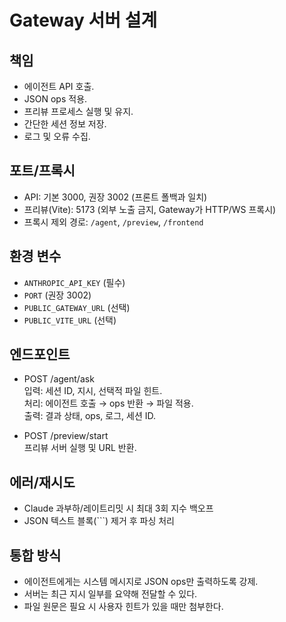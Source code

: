 # Gateway 서버 설계

## 책임
- 에이전트 API 호출.  
- JSON ops 적용.  
- 프리뷰 프로세스 실행 및 유지.  
- 간단한 세션 정보 저장.  
- 로그 및 오류 수집.  

## 포트/프록시
- API: 기본 3000, 권장 3002 (프론트 폴백과 일치)
- 프리뷰(Vite): 5173 (외부 노출 금지, Gateway가 HTTP/WS 프록시)
- 프록시 제외 경로: `/agent`, `/preview`, `/frontend`

## 환경 변수
- `ANTHROPIC_API_KEY` (필수)
- `PORT` (권장 3002)
- `PUBLIC_GATEWAY_URL` (선택)
- `PUBLIC_VITE_URL` (선택)

## 엔드포인트
- POST /agent/ask  
  입력: 세션 ID, 지시, 선택적 파일 힌트.  
  처리: 에이전트 호출 → ops 반환 → 파일 적용.  
  출력: 결과 상태, ops, 로그, 세션 ID.  

- POST /preview/start  
  프리뷰 서버 실행 및 URL 반환.  

## 에러/재시도
- Claude 과부하/레이트리밋 시 최대 3회 지수 백오프
- JSON 텍스트 블록(```) 제거 후 파싱 처리

## 통합 방식
- 에이전트에게는 시스템 메시지로 JSON ops만 출력하도록 강제.  
- 서버는 최근 지시 일부를 요약해 전달할 수 있다.  
- 파일 원문은 필요 시 사용자 힌트가 있을 때만 첨부한다.  
